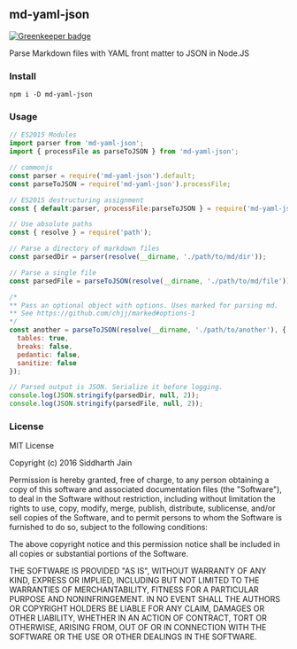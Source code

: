 ## md-yaml-json

[![Greenkeeper badge](https://badges.greenkeeper.io/f0rr0/md-yaml-json.svg)](https://greenkeeper.io/)

Parse Markdown files with YAML front matter to JSON in Node.JS

### Install
```
npm i -D md-yaml-json
```
### Usage
```js
// ES2015 Modules
import parser from 'md-yaml-json';
import { processFile as parseToJSON } from 'md-yaml-json';

// commonjs
const parser = require('md-yaml-json').default;
const parseToJSON = require('md-yaml-json').processFile;

// ES2015 destructuring assignment
const { default:parser, processFile:parseToJSON } = require('md-yaml-json');

// Use absolute paths
const { resolve } = require('path');

// Parse a directory of markdown files
const parsedDir = parser(resolve(__dirname, './path/to/md/dir'));

// Parse a single file
const parsedFile = parseToJSON(resolve(__dirname, './path/to/md/file'));

/*
** Pass an optional object with options. Uses marked for parsing md.
** See https://github.com/chjj/marked#options-1
*/
const another = parseToJSON(resolve(__dirname, './path/to/another'), {
  tables: true,
  breaks: false,
  pedantic: false,
  sanitize: false
});

// Parsed output is JSON. Serialize it before logging.
console.log(JSON.stringify(parsedDir, null, 2));
console.log(JSON.stringify(parsedFile, null, 2));

```
### License
MIT License

Copyright (c) 2016 Siddharth Jain

Permission is hereby granted, free of charge, to any person obtaining a copy
of this software and associated documentation files (the "Software"), to deal
in the Software without restriction, including without limitation the rights
to use, copy, modify, merge, publish, distribute, sublicense, and/or sell
copies of the Software, and to permit persons to whom the Software is
furnished to do so, subject to the following conditions:

The above copyright notice and this permission notice shall be included in all
copies or substantial portions of the Software.

THE SOFTWARE IS PROVIDED "AS IS", WITHOUT WARRANTY OF ANY KIND, EXPRESS OR
IMPLIED, INCLUDING BUT NOT LIMITED TO THE WARRANTIES OF MERCHANTABILITY,
FITNESS FOR A PARTICULAR PURPOSE AND NONINFRINGEMENT. IN NO EVENT SHALL THE
AUTHORS OR COPYRIGHT HOLDERS BE LIABLE FOR ANY CLAIM, DAMAGES OR OTHER
LIABILITY, WHETHER IN AN ACTION OF CONTRACT, TORT OR OTHERWISE, ARISING FROM,
OUT OF OR IN CONNECTION WITH THE SOFTWARE OR THE USE OR OTHER DEALINGS IN THE
SOFTWARE.
